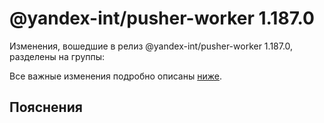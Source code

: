 # @yandex-int/pusher-worker 1.187.0

<!-- ЧЕЛОВЕЧЕСКОЕ ВСТУПЛЕНИЕ -->

Изменения, вошедшие в релиз @yandex-int/pusher-worker 1.187.0, разделены на группы:

Все важные изменения подробно описаны [ниже](#Пояснения).

## Пояснения

